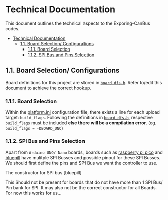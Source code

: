 # Technical Documentation

This document outlines the technical aspects to the Exporing-CanBus codes.

- [Technical Documentation](#technical-documentation)
  - [1.1. Board Selection/ Configurations](#11-board-selection-configurations)
    - [1.1.1. Board Selection](#111-board-selection)
    - [1.1.2. SPI Bus and Pins Selection](#112-spi-bus-and-pins-selection)


## 1.1. Board Selection/ Configurations

Board definitions for this project are stored in [`board_dfs.h`](../NVF2-Can/examples/board_dfs.h). Refer to/edit this document to achieve the correct hookup.

### 1.1.1. Board Selection

Within the [platform.ini](../platformio.ini) configuration file, there exists a line for each upload target: `build_flags`. Following the definitions in [`board_dfs.h`](../NVF2-Can/examples/board_dfs.h), respective `build_flags` must be included **else there will be a compilation error**. (eg. `build_flags = -DBOARD_UNO`)

### 1.1.2. SPI Bus and Pins Selection

Apart from `Arduino UNO/ Nano` boards, boards such as [raspberry pi pico](/) and [bluepill](/) have mulitple SPI Busses and possible pinout for these SPI Busses. We should first define the pins and SPI Bus we want the controller to use.

The constructor for SPI bus [bluepill]
<!-- MARKDOWN-AUTO-DOCS:START (CODE:src=./include/board_dfs.h&lines=34-34) -->
<!-- MARKDOWN-AUTO-DOCS:END -->

This Should not be present for boards that do not have more than 1 SPI Bus/ Pin bank for SPI. It may also not be the correct constructor for all Boards. For now this works for us...

